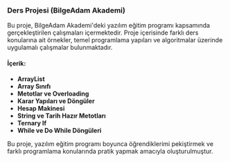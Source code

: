 ### Ders Projesi (BilgeAdam Akademi)

Bu proje, BilgeAdam Akademi'deki yazılım eğitim programı kapsamında gerçekleştirilen çalışmaları içermektedir. Proje içerisinde farklı ders konularına ait örnekler, temel programlama yapıları ve algoritmalar üzerinde uygulamalı çalışmalar bulunmaktadır.

#### İçerik:

- **ArrayList**
- **Array Sınıfı**
- **Metotlar ve Overloading**
- **Karar Yapıları ve Döngüler**
- **Hesap Makinesi**
- **String ve Tarih Hazır Metotları**
- **Ternary If**
- **While ve Do While Döngüleri**

Bu proje, yazılım eğitim programı boyunca öğrendiklerimi pekiştirmek ve farklı programlama konularında pratik yapmak amacıyla oluşturulmuştur.
